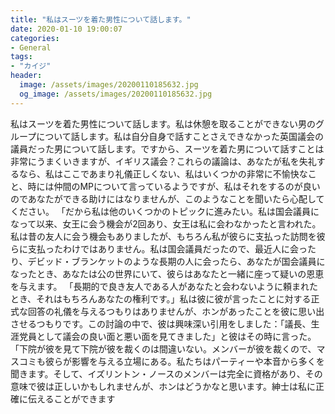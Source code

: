```yaml
---
title: "私はスーツを着た男性について話します。"
date: 2020-01-10 19:00:07
categories:
- General
tags:
- "カイジ"
header:
  image: /assets/images/20200110185632.jpg
  og_image: /assets/images/20200110185632.jpg
---
```


私はスーツを着た男性について話します。私は休憩を取ることができない男のグループについて話します。私は自分自身で話すことさえできなかった英国議会の議員だった男について話します。ですから、スーツを着た男について話すことは非常にうまくいきますが、イギリス議会？これらの議論は、あなたが私を失礼するなら、私はここであまり礼儀正しくない、私はいくつかの非常に不愉快なこと、時には仲間のMPについて言っているようですが、私はそれをするのが良いのであなたができる助けにはなりませんが、このようなことを聞いたら心配してください。 「だから私は他のいくつかのトピックに進みたい。私は国会議員になって以来、女王に会う機会が2回あり、女王は私に会わなかったと言われた。私は昔の友人に会う機会もありましたが、もちろん私が彼らに支払った訪問を彼らに支払ったわけではありません。私は国会議員だったので、最近人に会ったり、デビッド・ブランケットのような長期の人に会ったら、あなたが国会議員になったとき、あなたは公の世界にいて、彼らはあなたと一緒に座って疑いの恩恵を与えます。 「長期的で良き友人である人があなたと会わないように頼まれたとき、それはもちろんあなたの権利です。」私は彼に彼が言ったことに対する正式な回答の礼儀を与えるつもりはありませんが、ホンがあったことを彼に思い出させるつもりです。この討論の中で、彼は興味深い引用をしました：「議長、生涯党員として議会の良い面と悪い面を見てきました」と彼はその時に言った。 「下院が彼を見て下院が彼を裁くのは間違いない。メンバーが彼を裁くので、マスコミも彼らが影響を与える立場にある。私たちはパーティーや本音から多くを聞きます。そして、イズリントン・ノースのメンバーは完全に資格があり、その意味で彼は正しいかもしれませんが、ホンはどうかなと思います。紳士は私に正確に伝えることができます
